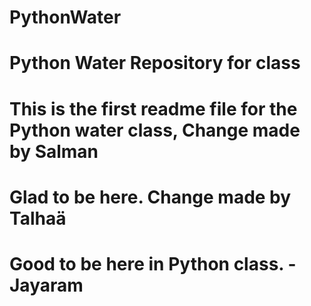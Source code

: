 # PythonWater
# Python Water Repository for class
# This is the first readme file for the Python water class, Change made by Salman
# Glad to be here. Change made by Talhaä
# Good to be here in Python class. - Jayaram


